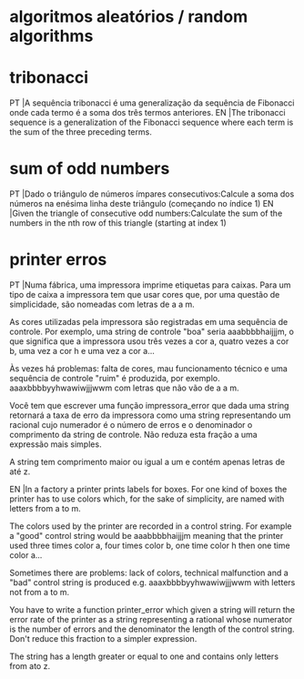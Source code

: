 # algoritmos aleatórios / random algorithms
# tribonacci
PT |A sequência tribonacci é uma generalização da sequência de Fibonacci onde cada termo é a soma dos três termos anteriores.
EN |The tribonacci sequence is a generalization of the Fibonacci sequence where each term is the sum of the three preceding terms.

# sum of odd numbers
PT |Dado o triângulo de números ímpares consecutivos:Calcule a soma dos números na enésima linha deste triângulo (começando no índice 1)
EN |Given the triangle of consecutive odd numbers:Calculate the sum of the numbers in the nth row of this triangle (starting at index 1)

# printer erros
PT |Numa fábrica, uma impressora imprime etiquetas para caixas. Para um tipo de caixa a impressora tem que usar cores que, por uma questão de simplicidade, são nomeadas com letras de a a m.

As cores utilizadas pela impressora são registradas em uma sequência de controle. Por exemplo, uma string de controle "boa" seria aaabbbbhaijjjm, o que significa que a impressora usou três vezes a cor a, quatro vezes a cor b, uma vez a cor h e uma vez a cor a...

Às vezes há problemas: falta de cores, mau funcionamento técnico e uma sequência de controle "ruim" é produzida, por exemplo. aaaxbbbbyyhwawiwjjjwwm com letras que não vão de a a m.

Você tem que escrever uma função impressora_error que dada uma string retornará a taxa de erro da impressora como uma string representando um racional cujo numerador é o número de erros e o denominador o comprimento da string de controle. Não reduza esta fração a uma expressão mais simples.

A string tem comprimento maior ou igual a um e contém apenas letras de até z.

EN |In a factory a printer prints labels for boxes. For one kind of boxes the printer has to use colors which, for the sake of simplicity, are named with letters from a to m.

The colors used by the printer are recorded in a control string. For example a "good" control string would be aaabbbbhaijjjm meaning that the printer used three times color a, four times color b, one time color h then one time color a...

Sometimes there are problems: lack of colors, technical malfunction and a "bad" control string is produced e.g. aaaxbbbbyyhwawiwjjjwwm with letters not from a to m.

You have to write a function printer_error which given a string will return the error rate of the printer as a string representing a rational whose numerator is the number of errors and the denominator the length of the control string. Don't reduce this fraction to a simpler expression.

The string has a length greater or equal to one and contains only letters from ato z.
